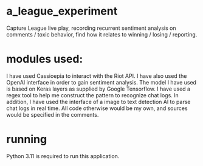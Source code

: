 # a_league_experiment
Capture League live play, recording recurrent sentiment analysis on comments / toxic behavior, find how it relates to winning / losing / reporting.

# modules used:
I have used Cassioepia to interact with the Riot API.
I have also used the OpenAI interface in order to gain sentiment analysis.
The model I have used is based on Keras layers as supplied by Google Tensorflow.
I have used a regex tool to help me construct the pattern to recognize chat logs.
In addition, I have used the interface of a image to text detection AI to parse chat logs in real time.
All code otherwise would be my own, and sources would be specified in the comments.

# running
Python 3.11 is required to run this application.